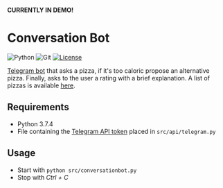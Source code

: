 **CURRENTLY IN DEMO!**

# Conversation Bot

<img alt="Python" src="https://img.shields.io/badge/python-%2314354C.svg?style=for-the-badge&logo=python&logoColor=white"/> <img alt="Git" src="https://img.shields.io/badge/git-%23F05033.svg?style=for-the-badge&logo=git&logoColor=white"/> [![License](https://img.shields.io/badge/LICENSE-GPLv3-green?style=for-the-badge)](./LICENSE.txt)

[Telegram bot](http://t.me/testing_recc_sys_bot) that asks a pizza, if it's too caloric propose an alternative pizza. Finally, asks to the user a rating with a brief explanation.
A list of pizzas is available [here](https://github.com/glatrofa/reccomendation_system/blob/dev/data/Pizzas%20dataset.csv).

## Requirements

- Python 3.7.4
- File containing the [Telegram API token](https://core.telegram.org/bots/api) placed in `src/api/telegram.py`

## Usage

- Start with `python src/conversationbot.py`
- Stop with *Ctrl + C*
